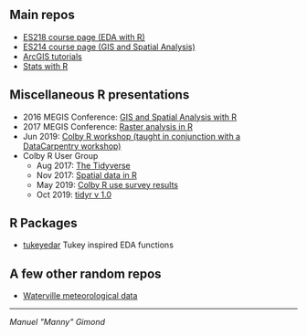 
## Main repos
+ [ES218 course page (EDA with R)](https://mgimond.github.io/ES218/index.html)
+ [ES214 course page (GIS and Spatial Analysis)](https://mgimond.github.io/Spatial/index.html)
+ [ArcGIS tutorials](https://mgimond.github.io/ArcGIS_tutorials/index.html)
+ [Stats with R](https://mgimond.github.io/Stats-in-R/index.html)

## Miscellaneous R presentations
+ 2016 MEGIS Conference: [GIS and Spatial Analysis with R](./MEGUG2016/Tutorial.html)
+ 2017 MEGIS Conference: [Raster analysis in R](./megug2017/index.html)
+ Jun 2019: [Colby R workshop (taught in conjunction with a DataCarpentry workshop)](./Colby-summer-R-workshop-2019/index.html) 
+ Colby R User Group
   + Aug 2017: [The Tidyverse](./Presentations/Presentation_ColbyRUG_AUG2017.html)
   + Nov 2017: [Spatial data in R](./Presentations/Presentation_ColbyRUG_NOV2017.html)
   + May 2019: [Colby R use survey results](./Colby_R_use_2018_2019/index.html) 
   + Oct 2019: [tidyr v 1.0](./rug_2019_10/Index.html) 

## R Packages
+ [tukeyedar](./tukeyedar/) Tukey inspired EDA functions

## A few other random repos
+ [Waterville meteorological data](https://mgimond.github.io/meteo_waterville/)

---------------------------------------------------------------------------------------------
*Manuel "Manny" Gimond*

